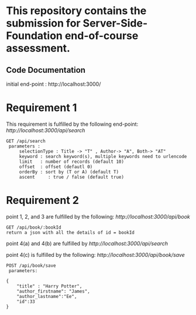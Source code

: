 
# This repository contains the submission for Server-Side-Foundation end-of-course assessment.

## **Code Documentation**

initial end-point :
http://localhost:3000/

# Requirement 1

This requirement is fulfilled by the following end-point:
*http://localhost:3000/api/search*
```
GET /api/search
 parameters :
     selectionType : Title -> "T" , Author-> "A", Both-> "AT"
     keyword : search keyword(s), multiple keywords need to urlencode
     limit   : number of records (default 10)
     offset  : offset (defautl 0)
     orderBy : sort by (T or A) (default T)
     ascent     : true / false (default true)
```

# Requirement 2

point 1, 2, and 3 are fulfilled by the following:
*http://localhost:3000/api/book*
```
GET /api/book/:bookId 
return a json with all the details of id = bookId
```

point 4(a) and 4(b) are fulfilled by 
*http://localhost:3000/api/search*

point 4(c) is fulfilled by the following:
*http://localhost:3000/api/book/save*
```
POST /api/book/save
 parameters:

{
    "title" : "Harry Potter",
    "author_firstname": "James",
    "author_lastname":"Ee",
    "id":33
}
```

